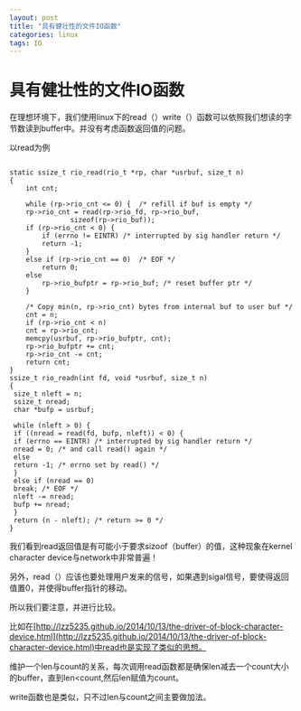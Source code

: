 ```yaml
---
layout: post
title: "具有健壮性的文件IO函数"
categories: linux
tags: IO
---
```

具有健壮性的文件IO函数
=======================
在理想环境下，我们使用linux下的read（）write（）函数可以依照我们想读的字节数读到buffer中。并没有考虑函数返回值的问题。

以read为例

<pre><code>
static ssize_t rio_read(rio_t *rp, char *usrbuf, size_t n)
{
    int cnt;
 
    while (rp->rio_cnt <= 0) {  /* refill if buf is empty */
    rp->rio_cnt = read(rp->rio_fd, rp->rio_buf, 
               sizeof(rp->rio_buf));
    if (rp->rio_cnt < 0) {
        if (errno != EINTR) /* interrupted by sig handler return */
        return -1;
    }
    else if (rp->rio_cnt == 0)  /* EOF */
        return 0;
    else
        rp->rio_bufptr = rp->rio_buf; /* reset buffer ptr */
    }
 
    /* Copy min(n, rp->rio_cnt) bytes from internal buf to user buf */
    cnt = n;          
    if (rp->rio_cnt < n)   
    cnt = rp->rio_cnt;
    memcpy(usrbuf, rp->rio_bufptr, cnt);
    rp->rio_bufptr += cnt;
    rp->rio_cnt -= cnt;
    return cnt;
}
ssize_t rio_readn(int fd, void *usrbuf, size_t n) 
{
 size_t nleft = n;
 ssize_t nread;
 char *bufp = usrbuf;
 
 while (nleft > 0) {
 if ((nread = read(fd, bufp, nleft)) < 0) {
 if (errno == EINTR) /* interrupted by sig handler return */
 nread = 0; /* and call read() again */
 else
 return -1; /* errno set by read() */
 } 
 else if (nread == 0)
 break; /* EOF */
 nleft -= nread;
 bufp += nread;
 }
 return (n - nleft); /* return >= 0 */
}
</code></pre>

我们看到read返回值是有可能小于要求sizoof（buffer）的值，这种现象在kernel character device与network中非常普遍！

另外，read（）应该也要处理用户发来的信号，如果遇到sigal信号，要使得返回值置0，并使得buffer指针的移动。

所以我们要注意，并进行比较。

比如在[http://lzz5235.github.io/2014/10/13/the-driver-of-block-character-device.html](http://lzz5235.github.io/2014/10/13/the-driver-of-block-character-device.html)中read也是实现了类似的思想。

维护一个len与count的关系，每次调用read函数都是确保len减去一个count大小的buffer，直到len<count,然后len赋值为count。

write函数也是类似，只不过len与count之间主要做加法。
